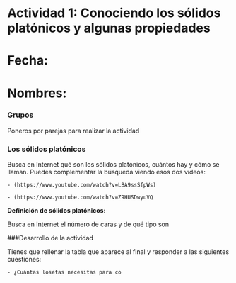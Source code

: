 
# Actividad 1: Conociendo los sólidos platónicos y algunas propiedades

# Fecha:
# Nombres:


### Grupos
Poneros por parejas para realizar la actividad

### Los sólidos platónicos

Busca en Internet qué son los sólidos platónicos, cuántos hay y cómo se llaman. Puedes complementar la búsqueda viendo esos dos vídeos:

    - (https://www.youtube.com/watch?v=LBA9ssSfpWs)

    - (https://www.youtube.com/watch?v=Z9HUSDwyuVQ

**Definición de sólidos platónicos:**

Busca en Internet el número de caras y de qué tipo son

###Desarrollo de la actividad

Tienes que rellenar la tabla que aparece al final y responder a las siguientes cuestiones:

    - ¿Cuántas losetas necesitas para co
